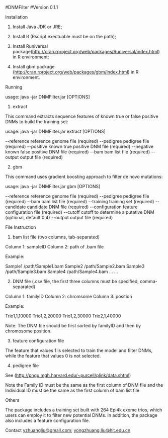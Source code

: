 #DNMFilter
#Version 0.1.1

Installation 

1) Install Java JDK or JRE; 

2) Install R (Rscript exectuable must be on the path); 

3) Install Runiversal package(http://cran.rproject.org/web/packages/Runiversal/index.html) in R environment; 

4) Install gbm package (http://cran.rproject.org/web/packages/gbm/index.html) in R environment.

Running 

usage: java -jar DNMFilter.jar <COMMAND> [OPTIONS] 

1) extract 

This command extracts sequence features of known true or false positive DNMs to build the training set: 

usage: java -jar DNMFilter.jar extract [OPTIONS] 

--reference	<FILE> reference genome file (required) 
--pedigree		<FILE> pedigree file (required) 
--positive		<FILE> known true positive DNM file (required) 
--negative		<FILE> known false positive DNM file (required) 
--bam			<FILE> bam list file (required) 
--output		<FILE> output file (required) 

2) gbm 

This command uses gradient boosting approach to filter de novo mutations: 

usage: java -jar DNMFilter.jar gbm [OPTIONS] 

--reference	<FILE> reference genome file (required) 
--pedigree		<FILE> pedigree file (required) 
--bam			<FILE> bam list file (required) 
--training		<FILE> training set (required) 
--candidate	<FILE> candidate DNM file (required) 
--configuration	<FILE> feature configuration file (required) 
--cutoff		<DOUBLE> cutoff to determine a putative DNM (optional, default 0.4) 
--output		<FILE> output file (required) 

File Instruction

1) bam list file (two columns, tab-separated) 

Column 1: sampleID 
Column 2: path of .bam file

Example: 

Sample1	/path/Sample1.bam 
Sample2	/path/Sample2.bam 
Sample3	/path/Sample3.bam 
Sample4	/path/Sample4.bam
...		...	

2) DNM file (.csv file, the first three columns must be specified, comma-separated) 

Column 1: familyID 
Column 2: chromsome 
Column 3: position

Example: 

Trio1,1,10000 
Trio1,2,20000 
Trio1,2,30000 
Trio2,1,40000

Note: The DNM file should be first sorted by familyID and then by chromosome position.

3) feature configuration file

The feature that values 1 is selected to train the model and filter DNMs, while the feature that values 0 is not selected.

4) pedigree file

See (http://pngu.mgh.harvard.edu/~purcell/plink/data.shtml)

Note the Family ID must be the same as the first column of DNM file and the Individual ID must be the same as the first column of bam list file

Others

The package includes a training set built with 264 Epi4k exome trios, which users can employ it to filter new potential DNMs. In addition, the package also includes a feature configuration file.

Contact
yzhuangliu@gmail.com;  yongzhuang.liu@hit.edu.cn
